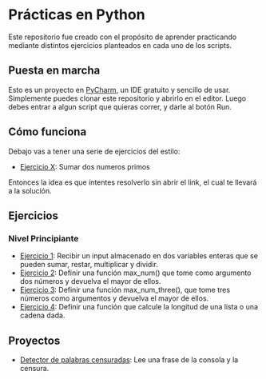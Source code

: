 # Prácticas en Python
Este repositorio fue creado con el propósito de aprender practicando mediante distintos ejercicios planteados en cada uno de los scripts.

## Puesta en marcha
Esto es un proyecto en [PyCharm](https://www.jetbrains.com/es-es/pycharm/download/), un IDE gratuito y sencillo de usar. Simplemente puedes clonar este repositorio y abrirlo en el editor. Luego debes entrar a algun script que quieras correr, y darle al botón Run.

## Cómo funciona
Debajo vas a tener una serie de ejercicios del estilo:
- [Ejercicio X](https://www.esto-es-un.ejemplo): Sumar dos numeros primos

Entonces la idea es que intentes resolverlo sin abrir el link, el cual te llevará a la solución.

## Ejercicios
### Nivel Principiante
- [Ejercicio 1](level_beginner/calculadora.py): Recibir un input almacenado en dos variables enteras que se pueden sumar, restar, multiplicar y dividir.
- [Ejercicio 2](level_beginner/max_number.py): Definir una función max_num() que tome como argumento dos números y devuelva el mayor de ellos.
- [Ejercicio 3](level_beginner/max_number_three.py): Definir una función max_num_three(), que tome tres números como argumentos y devuelva el mayor de ellos.
- [Ejercicio 4](level_beginner/calc_list.py): Definir una función que calcule la longitud de una lista o una cadena dada.

## Proyectos
- [Detector de palabras censuradas](projects/bad_word_detector.py): Lee una frase de la consola y la censura. 